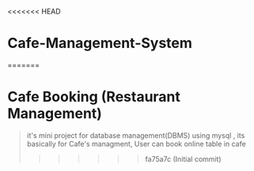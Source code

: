 <<<<<<< HEAD
# Cafe-Management-System
=======
# Cafe Booking (Restaurant Management)
>it's mini project for database management(DBMS) using mysql , its basically for Cafe's managment, User can book online table in cafe 
>>>>>>> fa75a7c (Initial commit)
